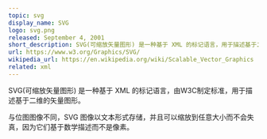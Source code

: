 ```yaml
---
topic: svg
display_name: SVG
logo: svg.png
released: September 4, 2001
short_description: SVG(可缩放矢量图形) 是一种基于 XML 的标记语言，用于描述基于二维的矢量图形。
url: https://www.w3.org/Graphics/SVG/
wikipedia_url: https://en.wikipedia.org/wiki/Scalable_Vector_Graphics
related: xml
---
```

SVG(可缩放矢量图形) 是一种基于 XML 的标记语言，由W3C制定标准，用于描述基于二维的矢量图形。

与位图图像不同，SVG 图像以文本形式存储，并且可以缩放到任意大小而不会失真，因为它们基于数学描述而不是像素。